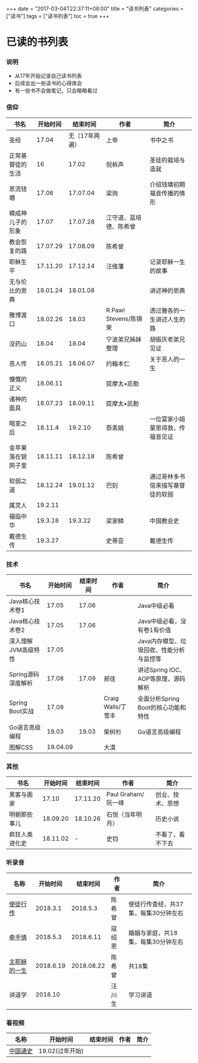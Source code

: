 +++
date = "2017-03-04T22:37:11+08:00" title = "读书列表" categories = ["读书"] tags = ["读书列表"] toc = true
+++

已读的书列表
============

### 说明

-   从17年开始记录自己读书列表
-   后续会出一些读书的心得体会
-   有一些书不会做笔记，只会略略看过

### 信仰

| 书名               | 开始时间 | 结束时间       | 作者                   | 简介                             |
| ------------------ | -------- | -------------- | ---------------------- | -------------------------------- |
| 圣经               | 17.04    | 无（17年两遍） | 上帝                   | 书中之书                         |
| 正常基督徒的生活   | 16       | 17.02          | 倪柝声                 | 圣徒的栽培与造就                 |
| 恩流钱塘           | 17.06    | 17.07.04       | 梁驹                   | 介绍钱塘初期福音传播的情形       |
| 模成神儿子的形象   | 17.07    | 17.07.28       | 江守道、蓝培德、陈希曾 |                                  |
| 教会恢复的路       | 17.07.29 | 17.08.09       | 陈希曾                 |                                  |
| 耶稣生平           | 17.11.20 | 17.12.14       | 汪维藩                 | 记录耶稣一生的故事               |
| 无与伦比的恩典     | 18.01.24 | 18.01.08       |                        | 讲述神的恩典                     |
| 雅博渡口           | 18.02.26 | 18.03          | R.Pawl Stevens/陈锦荣  | 透过雅各的一生讲述人生的路       |
| 没药山             | 18.04    | 18.04          | 宁波弟兄姊妹整理       | 胡振庆老弟兄见证                 |
| 恶人传             | 18.05.21 | 18.06.07       | 约翰本仁               | 关于恶人的一生                   |
| 慷慨的正义         | 18.06.11 |                | 提摩太•凯勒            |                                  |
| 诸神的面具         | 18.07.23 | 18.09.11       | 提摩太•凯勒            |                                  |
| 暗室之后           | 18.11.4  | 19.2.10        | 蔡素娟                 | 一位富家小姐蒙恩得救，传福音见证 |
| 金苹果落在银网子里 | 18.11.11 | 18.12.18       | 陈希曾                 |                                  |
| 软弱之道           | 18.12.24 | 19.01.12       | 巴刻                   | 通过哥林多书信来描写基督徒的软弱 |
| 属灵人             | 19.2.11  |                |                        |                                  |
| 福临中华           | 19.3.18  | 19.3.22        | 梁家鳞                 | 中国教会史                       |
| 戴德生传           | 19.3.27  |                | 史蒂亚                 | 戴德生传                         |

### 技术

| 书名                | 开始时间 | 结束时间 | 作者               | 简介                                     |
| ------------------- | -------- | -------- | ------------------ | ---------------------------------------- |
| Java核心技术卷1     | 17.05    | 17.06    |                    | Java中级必看                             |
| Java核心技术卷2     | 17.05    | 17.06    |                    | Java中级必看，没有卷1有价值              |
| 深入理解JVM高级特性 | 17.05    |          |                    | Java内存模型、垃圾回收、性能分析与监控等 |
| Spring源码深度解析  | 17.08    | 17.09    | 郝佳               | 讲述Spring IOC、AOP等原理，源码解析      |
| Spring Boot实战     | 17.09    |          | Craig Walls/丁雪丰 | 全面分析Spring Boot的核心功能和特性      |
| Go语言高级编程      | 19.03    | 19.03    | 柴树杉             | Go语言高级编程                           |
| 图解CSS             | 19.04.09 |          | 大漠               |                                          |

### 其他

| 书名           | 开始时间 | 结束时间 | 作者               | 简介             |
| ----------     | -------- | -------- | ------------------ | ---------------- |
| 黑客与画家     |    17.10 | 17.11.20 | Paul Graham/阮一峰 | 创业、技术、思想 |
| 明朝那些事儿   | 18.09.20 | 18.10.26 | 石悦（当年明月）   | 历史小说         |
| 疯狂人类进化史 | 18.11.02 | - | 史钧                 | 不看了，看不下去 |

### 听录音

| 名称                                                         | 开始时间  | 结束时间   | 作者   | 简介                                 |
| ------------------------------------------------------------ | --------- | ---------- | ------ | ------------------------------------ |
| [使徒行传](https://www.fuyin.tv/content/view/movid/2417/)    | 2018.3.1  | 2018.5.3   | 陈希曾 | 使徒行传查经，共37集，每集30分钟左右 |
| [牵手情](https://www.fuyin.tv/content/view/movid/268/)       | 2018.5.3  | 2018.6.11  | 寇绍恩 | 婚姻与家庭，共18集，每集30分钟左右   |
| [主耶稣的一生](https://www.fuyin.tv/content/view/movid/2059/) | 2018.6.19 | 2018.08.22 | 陈希曾 | 共18集                               |
| 讲道学                                                       | 2018.10   |            | 汪川生 | 学习讲道                             |

### 看视频

| 名称                                                         | 开始时间        | 结束时间 | 作者 | 简介 |
| ------------------------------------------------------------ | --------------- | -------- | ---- | ---- |
| [中国通史](https://www.bilibili.com/video/av6547465/?p=1&spm_id_from=333.788.b_6d756c74695f70616765.1) | 19.02(过年开始) |          |      |      |


